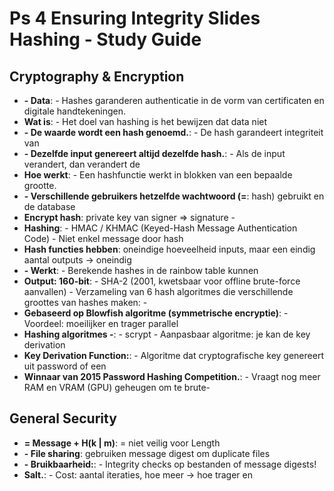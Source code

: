 # Ps 4 Ensuring Integrity Slides Hashing - Study Guide

## Cryptography & Encryption
- **- Data**: - Hashes garanderen authenticatie in de vorm van certificaten en digitale handtekeningen.
- **Wat is**: - Het doel van hashing is het bewijzen dat data niet
- **- De waarde wordt een hash genoemd.**: - De hash garandeert integriteit van
- **- Dezelfde input genereert altijd dezelfde hash.**: - Als de input verandert, dan verandert de
- **Hoe werkt**: - Een hashfunctie werkt in blokken van een bepaalde grootte.
- **- Verschillende gebruikers hetzelfde wachtwoord (=**: hash) gebruikt en de database
- **Encrypt hash**: private key van signer ⇒ signature -
- **Hashing**: - HMAC / KHMAC (Keyed-Hash Message Authentication Code) - Niet enkel message door hash
- **Hash functies hebben**: oneindige hoeveelheid inputs, maar een eindig aantal outputs -> oneindig
- **- Werkt**: - Berekende hashes in de rainbow table kunnen
- **Output: 160-bit**: - SHA-2 (2001, kwetsbaar voor offline brute-force aanvallen) - Verzameling van 6 hash algoritmes die verschillende groottes van hashes maken: -
- **Gebaseerd op Blowfish algoritme (symmetrische encryptie)**: - Voordeel: moeilijker en trager parallel
- **Hashing algoritmes -**: - scrypt - Aanpasbaar algoritme: je kan de key derivation
- **Key Derivation Function:**: - Algoritme dat cryptografische key genereert uit password of een
- **Winnaar van 2015 Password Hashing Competition.**: - Vraagt nog meer RAM en VRAM (GPU) geheugen om te brute-

## General Security
- **= Message + H(k | m)**: = niet veilig voor Length
- **- File sharing**: gebruiken message digest om duplicate files
- **- Bruikbaarheid:**: - Integrity checks op bestanden of message digests!
- **Salt.**: - Cost: aantal iteraties, hoe meer -> hoe trager en
